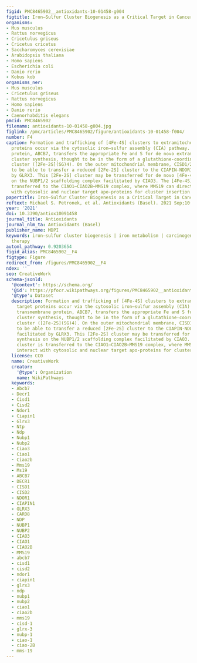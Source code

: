 ```yaml
---
figid: PMC8465902__antioxidants-10-01458-g004
figtitle: Iron–Sulfur Cluster Biogenesis as a Critical Target in Cancer
organisms:
- Mus musculus
- Rattus norvegicus
- Cricetulus griseus
- Cricetus cricetus
- Saccharomyces cerevisiae
- Arabidopsis thaliana
- Homo sapiens
- Escherichia coli
- Danio rerio
- Kobus kob
organisms_ner:
- Mus musculus
- Cricetulus griseus
- Rattus norvegicus
- Homo sapiens
- Danio rerio
- Caenorhabditis elegans
pmcid: PMC8465902
filename: antioxidants-10-01458-g004.jpg
figlink: /pmc/articles/PMC8465902/figure/antioxidants-10-01458-f004/
number: F4
caption: Formation and trafficking of [4Fe-4S] clusters to extramitochondrial target
  proteins occur via the cytosolic iron–sulfur assembly (CIA) pathway. The transmembrane
  protein, ABCB7, transfers the appropriate Fe and S for de novo extramitochondrial
  cluster synthesis, thought to be in the form of a glutathione-coordinated [2Fe-2S]
  cluster ([2Fe-2S](SG)4). On the outer mitochondrial membrane, CISD1/2 are thought
  to be able to transfer a reduced [2Fe-2S] cluster to the CIAPIN-NDOR1 complex, facilitated
  by GLRX3. This [2Fe-2S] cluster may be transferred for de novo [4Fe-4S] synthesis
  on the NUBP1/2 scaffolding complex facilitated by CIAO3. The [4Fe-4S] cluster is
  transferred to the CIAO1–CIAO2B–MMS19 complex, where MMS19 can directly interact
  with cytosolic and nuclear target apo-proteins for cluster insertion.
papertitle: Iron–Sulfur Cluster Biogenesis as a Critical Target in Cancer.
reftext: Michael S. Petronek, et al. Antioxidants (Basel). 2021 Sep;10(9):1458.
year: '2021'
doi: 10.3390/antiox10091458
journal_title: Antioxidants
journal_nlm_ta: Antioxidants (Basel)
publisher_name: MDPI
keywords: iron–sulfur cluster biogenesis | iron metabolism | carcinogenesis | cancer
  therapy
automl_pathway: 0.9203654
figid_alias: PMC8465902__F4
figtype: Figure
redirect_from: /figures/PMC8465902__F4
ndex: ''
seo: CreativeWork
schema-jsonld:
  '@context': https://schema.org/
  '@id': https://pfocr.wikipathways.org/figures/PMC8465902__antioxidants-10-01458-g004.html
  '@type': Dataset
  description: Formation and trafficking of [4Fe-4S] clusters to extramitochondrial
    target proteins occur via the cytosolic iron–sulfur assembly (CIA) pathway. The
    transmembrane protein, ABCB7, transfers the appropriate Fe and S for de novo extramitochondrial
    cluster synthesis, thought to be in the form of a glutathione-coordinated [2Fe-2S]
    cluster ([2Fe-2S](SG)4). On the outer mitochondrial membrane, CISD1/2 are thought
    to be able to transfer a reduced [2Fe-2S] cluster to the CIAPIN-NDOR1 complex,
    facilitated by GLRX3. This [2Fe-2S] cluster may be transferred for de novo [4Fe-4S]
    synthesis on the NUBP1/2 scaffolding complex facilitated by CIAO3. The [4Fe-4S]
    cluster is transferred to the CIAO1–CIAO2B–MMS19 complex, where MMS19 can directly
    interact with cytosolic and nuclear target apo-proteins for cluster insertion.
  license: CC0
  name: CreativeWork
  creator:
    '@type': Organization
    name: WikiPathways
  keywords:
  - Abcb7
  - Decr1
  - Cisd1
  - Cisd2
  - Ndor1
  - Ciapin1
  - Glrx3
  - Ntp
  - Ndp
  - Nubp1
  - Nubp2
  - Ciao3
  - Ciao1
  - Ciao2b
  - Mms19
  - Ms19
  - ABCB7
  - DECR1
  - CISD1
  - CISD2
  - NDOR1
  - CIAPIN1
  - GLRX3
  - CARD8
  - NDP
  - NUBP1
  - NUBP2
  - CIAO3
  - CIAO1
  - CIAO2B
  - MMS19
  - abcb7
  - cisd1
  - cisd2
  - ndor1
  - ciapin1
  - glrx3
  - ndp
  - nubp1
  - nubp2
  - ciao1
  - ciao2b
  - mms19
  - cisd-1
  - glrx-3
  - nubp-1
  - ciao-1
  - ciao-2B
  - mms-19
---
```

